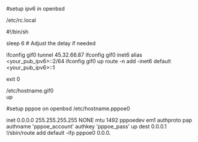 #setup ipv6 in openbsd 


/etc/rc.local

#!/bin/sh

sleep 6 # Adjust the delay if needed

ifconfig gif0 tunnel <your public ipv4> 45.32.66.87
ifconfig gif0 inet6 alias <your_pub_ipv6>::2/64
ifconfig gif0 up
route -n add -inet6 default <your_pub_ipv6>::1

exit 0


/etc/hostname.gif0                         
up


#setup pppoe on openbsd
/etc/hostname.pppoe0

inet 0.0.0.0 255.255.255.255 NONE mtu 1492 pppoedev em1 authproto pap authname 'pppoe_account' authkey 'pppoe_pass' up
dest 0.0.0.1
!/sbin/route add default -ifp pppoe0 0.0.0.
